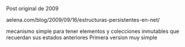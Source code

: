 Post original de 2009

aelena.com/blog/2009/09/16/estructuras-persistentes-en-net/

mecanismo simple para tener elementos y colecciones inmutables que recuerdan sus estados anteriores
Primera version muy simple
